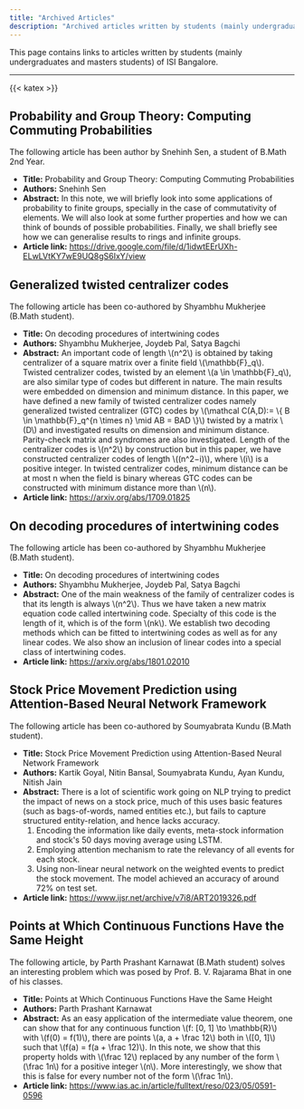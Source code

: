 ```yaml
---
title: "Archived Articles"
description: "Archived articles written by students (mainly undergraduate and graduate) of ISI Bangalore"
---
```


This page contains links to articles written by students (mainly undergraduates and masters students) of ISI Bangalore.

---

{{< katex >}}

## Probability and Group Theory: Computing Commuting Probabilities

The following article has been author by Snehinh Sen, a student of B.Math 2nd Year.

- **Title:** Probability and Group Theory: Computing Commuting Probabilities
- **Authors:** Snehinh Sen
- **Abstract:** In this note, we will briefly look into some applications of probability to finite groups, specially in the case of commutativity of elements. We will also look at some further properties and how we can think of bounds of possible probabilities. Finally, we shall briefly see how we can generalise results to rings and infinite groups.
- **Article link:** https://drive.google.com/file/d/1idwtEErUXh-ELwLVtKY7wE9UQ8gS6IxY/view

## Generalized twisted centralizer codes

The following article has been co-authored by Shyambhu Mukherjee (B.Math student).

- **Title:** On decoding procedures of intertwining codes
- **Authors:** Shyambhu Mukherjee, Joydeb Pal, Satya Bagchi
- **Abstract:** An important code of length \\(n^2\\) is obtained by taking centralizer of a square matrix over a finite field \\(\mathbb{F}\_q\\). Twisted centralizer codes, twisted by an element \\(a \in \mathbb{F}\_q\\), are also similar type of codes but different in nature. The main results were embedded on dimension and minimum distance. In this paper, we have defined a new family of twisted centralizer codes namely generalized twisted centralizer (GTC) codes by \\(\mathcal C(A,D):= \\{ B \in \mathbb{F}\_q^{n \times n} \mid AB = BAD \\}\\) twisted by a matrix \\(D\\) and investigated results on dimension and minimum distance. Parity-check matrix and syndromes are also investigated. Length of the centralizer codes is \\(n^2\\) by construction but in this paper, we have constructed centralizer codes of length \\((n^2−i)\\), where \\(i\\) is a positive integer. In twisted centralizer codes, minimum distance can be at most n when the field is binary whereas GTC codes can be constructed with minimum distance more than \\(n\\).
- **Article link:** https://arxiv.org/abs/1709.01825

## On decoding procedures of intertwining codes

The following article has been co-authored by Shyambhu Mukherjee (B.Math student).

- **Title:** On decoding procedures of intertwining codes
- **Authors:** Shyambhu Mukherjee, Joydeb Pal, Satya Bagchi
- **Abstract:** One of the main weakness of the family of centralizer codes is that its length is always \\(n^2\\). Thus we have taken a new matrix equation code called intertwining code. Specialty of this code is the length of it, which is of the form \\(nk\\). We establish two decoding methods which can be fitted to intertwining codes as well as for any linear codes. We also show an inclusion of linear codes into a special class of intertwining codes.
- **Article link:** https://arxiv.org/abs/1801.02010

## Stock Price Movement Prediction using Attention-Based Neural Network Framework

The following article has been co-authored by Soumyabrata Kundu (B.Math student).

- **Title:** Stock Price Movement Prediction using Attention-Based Neural Network Framework
- **Authors:** Kartik Goyal, Nitin Bansal, Soumyabrata Kundu, Ayan Kundu, Nitish Jain
- **Abstract:** There is a lot of scientific work going on NLP trying to predict the impact of news on a stock price, much of this uses basic features (such as bags-of-words, named entities etc.), but fails to capture structured entity-relation, and hence lacks accuracy.
  1. Encoding the information like daily events, meta-stock information and stock's 50 days moving average using LSTM.
  2. Employing attention mechanism to rate the relevancy of all events for each stock.
  3. Using non-linear neural network on the weighted events to predict the stock movement. The model achieved an accuracy of around 72% on test set.
- **Article link:** https://www.ijsr.net/archive/v7i8/ART2019326.pdf

## Points at Which Continuous Functions Have the Same Height

The following article, by Parth Prashant Karnawat (B.Math student) solves an interesting problem which was posed by Prof. B. V. Rajarama Bhat in one of his classes.

- **Title:** Points at Which Continuous Functions Have the Same Height
- **Authors:** Parth Prashant Karnawat
- **Abstract:** As an easy application of the intermediate value theorem, one can show that for any continuous function \\(f: [0, 1] \to \mathbb{R}\\) with \\(f(0) = f(1)\\), there are points \\(a, a + \frac 12\\) both in \\([0, 1]\\) such that \\(f(a) = f(a + \frac 12)\\). In this note, we show that this property holds with \\(\frac 12\\) replaced by any number of the form \\(\frac 1n\\) for a positive integer \\(n\\). More interestingly, we show that this is false for every number not of the form \\(\frac 1n\\).
- **Article link:** https://www.ias.ac.in/article/fulltext/reso/023/05/0591-0596
